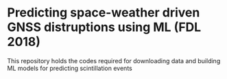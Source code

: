 # Predicting space-weather driven GNSS distruptions using ML (FDL 2018)

This repository holds the codes required for downloading data and building ML models for predicting scintillation events




